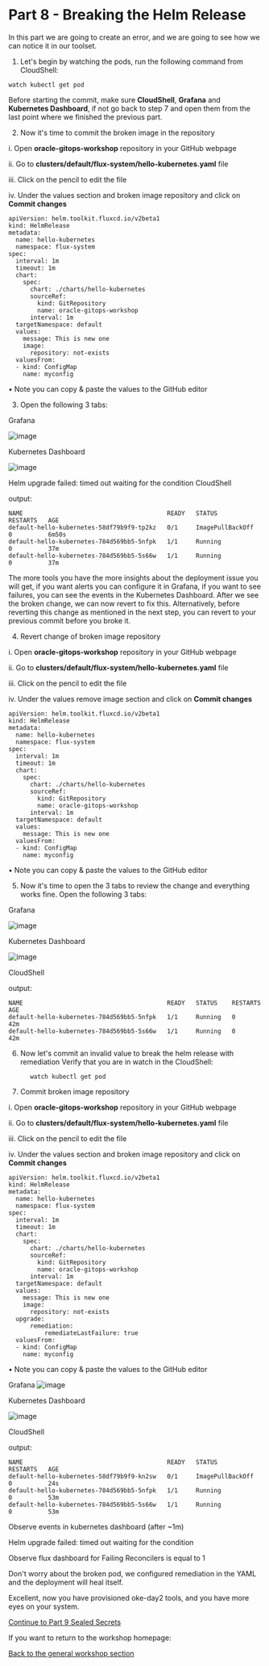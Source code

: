 # Part 8 - Breaking the Helm Release #


In this part we are going to create an error, and we are going to see how we can notice it in our toolset. 

1.	Let's begin by watching the pods, run the following command from CloudShell:
```
watch kubectl get pod 
```

Before starting the commit, make sure **CloudShell**, **Grafana** and **Kubernetes Dashboard**,
if not go back to step 7 and open them from the last point where we finished the previous part.  

2.	Now it's time to commit the broken image in the repository

i.	Open **oracle-gitops-workshop** repository in your GitHub webpage

ii.	Go to **clusters/default/flux-system/hello-kubernetes.yaml** file

iii.	Сlick on the pencil to edit the file

iv.	Under the values section and broken image repository and click on **Commit changes**

```
apiVersion: helm.toolkit.fluxcd.io/v2beta1
kind: HelmRelease
metadata:
  name: hello-kubernetes
  namespace: flux-system
spec:
  interval: 1m
  timeout: 1m
  chart:
    spec:
      chart: ./charts/hello-kubernetes
      sourceRef:
        kind: GitRepository
        name: oracle-gitops-workshop
      interval: 1m
  targetNamespace: default
  values:
    message: This is new one
    image:
      repository: not-exists
  valuesFrom:
  - kind: ConfigMap
    name: myconfig
 ````
 
•	Note you can copy & paste the values to the GitHub editor

3.	Open the following 3 tabs: 

Grafana

![image](pics/fail-grafana.PNG)

Kubernetes Dashboard

![image](pics/kubernetes-dashboard-failed.PNG)

Helm upgrade failed: timed out waiting for the condition
CloudShell

output:
```
NAME                                        READY   STATUS             RESTARTS   AGE
default-hello-kubernetes-58df79b9f9-tp2kz   0/1     ImagePullBackOff   0          6m50s
default-hello-kubernetes-784d569bb5-5nfpk   1/1     Running            0          37m
default-hello-kubernetes-784d569bb5-5s66w   1/1     Running            0          37m
```

The more tools you have the more insights about the deployment issue you will get, if you want alerts you can configure it in Grafana, 
if you want to see failures, you can see the events in the Kubernetes Dashboard. 
After we see the broken change, we can now revert to fix this. 
Alternatively, before reverting this change as mentioned in the next step, you can revert to your previous commit before you broke it.  


4.	Revert change of broken image repository

i.	Open **oracle-gitops-workshop** repository in your GitHub webpage

ii.	Go to **clusters/default/flux-system/hello-kubernetes.yaml** file

iii.	Сlick on the pencil to edit the file

iv.	Under the values remove image section and click on **Commit changes**



```
apiVersion: helm.toolkit.fluxcd.io/v2beta1
kind: HelmRelease
metadata:
  name: hello-kubernetes
  namespace: flux-system
spec:
  interval: 1m
  timeout: 1m
  chart:
    spec:
      chart: ./charts/hello-kubernetes
      sourceRef:
        kind: GitRepository
        name: oracle-gitops-workshop
      interval: 1m
  targetNamespace: default
  values:
    message: This is new one
  valuesFrom:
  - kind: ConfigMap
    name: myconfig
```

•	Note you can copy & paste the values to the GitHub editor

5.	Now it's time to open the 3 tabs to review the change and everything works fine. Open the following 3 tabs: 

Grafana

![image](pics/grafana-2.PNG)

Kubernetes Dashboard

![image](pics/helm-upgrade-success.PNG)

CloudShell

output:

```
NAME                                        READY   STATUS    RESTARTS   AGE
default-hello-kubernetes-784d569bb5-5nfpk   1/1     Running   0          42m
default-hello-kubernetes-784d569bb5-5s66w   1/1     Running   0          42m
```


6.	Now let's commit an invalid value to break the helm release with remediation
Verify that you are in watch in the CloudShell:

```
	  watch kubectl get pod 
```

7.	Commit broken image repository

i.	Open **oracle-gitops-workshop** repository in your GitHub webpage

ii.	Go to **clusters/default/flux-system/hello-kubernetes.yaml** file

iii.	Сlick on the pencil to edit the file

iv.	Under the values section and broken image repository and click on **Commit changes**

```
apiVersion: helm.toolkit.fluxcd.io/v2beta1
kind: HelmRelease
metadata:
  name: hello-kubernetes
  namespace: flux-system
spec:
  interval: 1m
  timeout: 1m
  chart:
    spec:
      chart: ./charts/hello-kubernetes
      sourceRef:
        kind: GitRepository
        name: oracle-gitops-workshop
      interval: 1m
  targetNamespace: default
  values:
    message: This is new one
    image:
      repository: not-exists
  upgrade:
      remediation:
          remediateLastFailure: true
  valuesFrom:
  - kind: ConfigMap
    name: myconfig
```

•	Note you can copy & paste the values to the GitHub editor




Grafana
![image](pics/grafana-fail2.PNG)
	
Kubernetes Dashboard

![image](pics/dashboard-rollback.PNG)

CloudShell

output:
```
NAME                                        READY   STATUS             RESTARTS   AGE
default-hello-kubernetes-58df79b9f9-kn2sw   0/1     ImagePullBackOff   0          24s
default-hello-kubernetes-784d569bb5-5nfpk   1/1     Running            0          53m
default-hello-kubernetes-784d569bb5-5s66w   1/1     Running            0          53m
```

Observe events in kubernetes dashboard (after ~1m)

Helm upgrade failed: timed out waiting for the condition

Observe flux dashboard for Failing Reconcilers is equal to 1

Don't worry about the broken pod, we configured remediation in the YAML and the deployment will heal itself. 


Excellent, now you have provisioned oke-day2 tools, and you have more eyes on your system. 


[Continue to Part 9 Sealed Secrets](part9.md) 

If you want to return to the workshop homepage:

[Back to the general workshop section](README.md)

